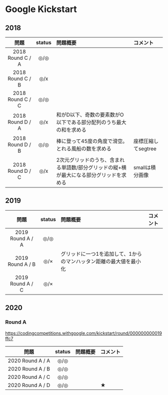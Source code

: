 # Google Kickstart

## 2018

| 問題 | status | 問題概要 | コメント |
|:---:|:-:|:-|:-|
| 2018 Round C / A | ◎/◎ |  |  |
| 2018 Round C / B | ◎/x |  |  |
| 2018 Round C / C | ◎/◎ |  |  |
| 2018 Round D / A | ◎/x | 和がD以下、奇数の要素数がO以下である部分配列のうち最大の和を求める |  |
| 2018 Round D / B | ◎/◎ | 棒に登って45度の角度で滑空。とれる風船の数を求める | 座標圧縮してsegtree |
| 2018 Round D / C | ◎/x | 2次元グリッドのうち、含まれる単語数/部分グリッドの縦+横 が最大になる部分グリッドを求める | smallは積分画像  |

## 2019

| 問題 | status | 問題概要 | コメント |
|:---:|:-:|:-|:-|
| 2019 Round A / A |◎/◎|  |  |
| 2019 Round A / B |◎/×| グリッドに一つ1を追加して、1からのマンハッタン距離の最大値を最小化 |  |
| 2019 Round A / C |◎/×|  |  |

## 2020

### Round A

https://codingcompetitions.withgoogle.com/kickstart/round/000000000019ffc7

| 問題 | status | 問題概要 | コメント |
|:---:|:-:|:-|:-|
| 2020 Round A / A |◎/◎|  |  |
| 2020 Round A / B |◎/◎|  |  |
| 2020 Round A / C |◎/◎|  |  |
| 2020 Round A / D |◎/◎|  |★|
